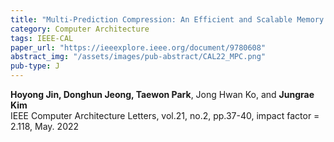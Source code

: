 ```yaml
---
title: "Multi-Prediction Compression: An Efficient and Scalable Memory Compression Framework for GP-GPU"
category: Computer Architecture
tags: IEEE-CAL
paper_url: "https://ieeexplore.ieee.org/document/9780608"
abstract_img: "/assets/images/pub-abstract/CAL22_MPC.png"
pub-type: J
---
```


**Hoyong Jin, Donghun Jeong, Taewon Park**, Jong Hwan Ko, and **Jungrae Kim**<br>
IEEE Computer Architecture Letters, vol.21, no.2, pp.37-40, impact factor = 2.118, May. 2022
